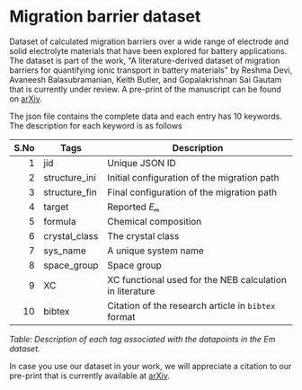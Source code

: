 # Migration barrier dataset
Dataset of calculated migration barriers over a wide range of electrode and solid electrolyte materials that have been explored for battery applications. The dataset is part of the work, "A literature-derived dataset of migration barriers for quantifying ionic transport in battery materials" by Reshma Devi, Avaneesh Balasubramanian, Keith Butler, and Gopalakrishnan Sai Gautam that is currently under review. A pre-print of the manuscript can be found on [arXiv](https://arxiv.org).

The json file contains the complete data and each entry has 10 keywords. The description for each keyword is as follows

| **S.No** | **Tags**         | **Description**                                               |
|---------:|------------------|---------------------------------------------------------------|
| 1        | jid              | Unique JSON ID                                                |
| 2        | structure_ini    | Initial configuration of the migration path                  |
| 3        | structure_fin    | Final configuration of the migration path                    |
| 4        | target           | Reported *Eₘ*                                                 |
| 5        | formula          | Chemical composition                                          |
| 6        | crystal_class    | The crystal class                                             |
| 7        | sys_name         | A unique system name                                          |
| 8        | space_group      | Space group                                                   |
| 9        | XC               | XC functional used for the NEB calculation in literature      |
| 10       | bibtex           | Citation of the research article in `bibtex` format          |

*Table: Description of each tag associated with the datapoints in the Em dataset.*

In case you use our dataset in your work, we will appreciate a citation to our pre-print that is currently available at [arXiv](https://arxiv.org).
